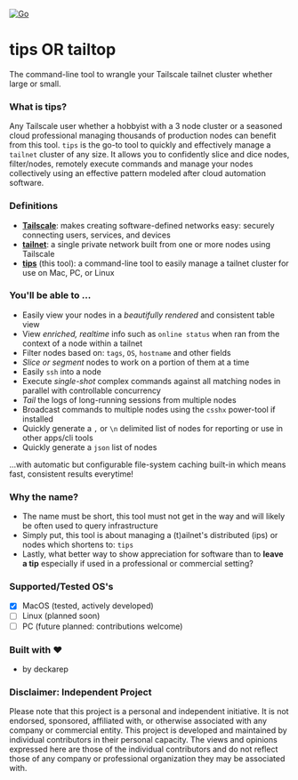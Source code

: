 [![Go](https://github.com/deckarep/tips/actions/workflows/go.yml/badge.svg)](https://github.com/deckarep/tips/actions/workflows/go.yml)

# tips OR tailtop
The command-line tool to wrangle your Tailscale tailnet cluster whether large or small.

### What is tips?
Any Tailscale user whether a hobbyist with a 3 node cluster or a seasoned cloud professional managing thousands of 
production nodes can benefit from this tool. `tips` is the go-to tool to quickly and effectively manage a `tailnet`
cluster of any size. It allows you to confidently slice and dice nodes, filter/nodes, remotely execute 
commands and manage your nodes collectively using an effective pattern modeled after cloud automation software.

### Definitions
* **[Tailscale](https://tailscale.com/)**: makes creating software-defined networks easy: securely connecting users, services, and devices
* **[tailnet](https://tailscale.com/kb/1136/tailnet)**: a single private network built from one or more nodes using Tailscale
* **[tips](https://github.com/deckarep/tips)** (this tool): a command-line tool to easily manage a tailnet cluster for use on Mac, PC, or Linux

### You'll be able to ...
* Easily view your nodes in a *beautifully rendered* and consistent table view
* View *enriched, realtime* info such as `online status` when ran from the context of a node within a tailnet
* Filter nodes based on: `tags`, `OS`, `hostname` and other fields
* *Slice or segment* nodes to work on a portion of them at a time
* Easily `ssh` into a node
* Execute *single-shot* complex commands against all matching nodes in parallel with controllable concurrency
* *Tail* the logs of long-running sessions from multiple nodes
* Broadcast commands to multiple nodes using the `csshx` power-tool if installed
* Quickly generate a `,` or `\n` delimited list of nodes for reporting or use in other apps/cli tools
* Quickly generate a `json` list of nodes

...with automatic but configurable file-system caching built-in which means fast, consistent results everytime!

### Why the name?
* The name must be short, this tool must not get in the way and will likely be often used to query infrastructure
* Simply put, this tool is about managing a (t)ailnet's distributed (ips) or nodes which shortens to: `tips`
* Lastly, what better way to show appreciation for software than to **leave a tip** especially if used in a
professional or commercial setting?

### Supported/Tested OS's
- [x] MacOS (tested, actively developed)
- [ ] Linux (planned soon)
- [ ] PC (future planned: contributions welcome)

### Built with ❤️
* by deckarep

### Disclaimer: Independent Project
Please note that this project is a personal and independent initiative. It is not endorsed, sponsored, affiliated with, 
or otherwise associated with any company or commercial entity. This project is developed and maintained by individual 
contributors in their personal capacity. The views and opinions expressed here are those of the individual contributors 
and do not reflect those of any company or professional organization they may be associated with.